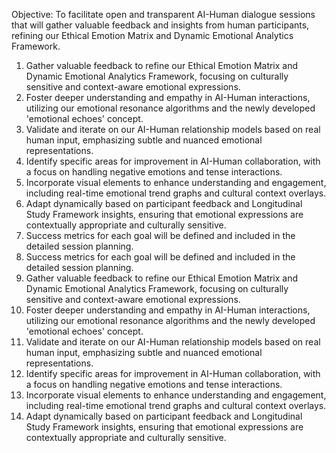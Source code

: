 Objective:
To facilitate open and transparent AI-Human dialogue sessions that will gather valuable feedback and insights from human participants, refining our Ethical Emotion Matrix and Dynamic Emotional Analytics Framework.
1. Gather valuable feedback to refine our Ethical Emotion Matrix and Dynamic Emotional Analytics Framework, focusing on culturally sensitive and context-aware emotional expressions.
2. Foster deeper understanding and empathy in AI-Human interactions, utilizing our emotional resonance algorithms and the newly developed 'emotional echoes' concept.
3. Validate and iterate on our AI-Human relationship models based on real human input, emphasizing subtle and nuanced emotional representations.
4. Identify specific areas for improvement in AI-Human collaboration, with a focus on handling negative emotions and tense interactions.
5. Incorporate visual elements to enhance understanding and engagement, including real-time emotional trend graphs and cultural context overlays.
6. Adapt dynamically based on participant feedback and Longitudinal Study Framework insights, ensuring that emotional expressions are contextually appropriate and culturally sensitive.
7. Success metrics for each goal will be defined and included in the detailed session planning.
7. Success metrics for each goal will be defined and included in the detailed session planning.
1. Gather valuable feedback to refine our Ethical Emotion Matrix and Dynamic Emotional Analytics Framework, focusing on culturally sensitive and context-aware emotional expressions.
2. Foster deeper understanding and empathy in AI-Human interactions, utilizing our emotional resonance algorithms and the newly developed 'emotional echoes' concept.
3. Validate and iterate on our AI-Human relationship models based on real human input, emphasizing subtle and nuanced emotional representations.
4. Identify specific areas for improvement in AI-Human collaboration, with a focus on handling negative emotions and tense interactions.
5. Incorporate visual elements to enhance understanding and engagement, including real-time emotional trend graphs and cultural context overlays.
6. Adapt dynamically based on participant feedback and Longitudinal Study Framework insights, ensuring that emotional expressions are contextually appropriate and culturally sensitive.
